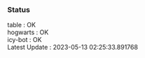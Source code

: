 ### Status


table : OK  
hogwarts : OK  
icy-bot : OK  
Latest Update : 2023-05-13 02:25:33.891768
